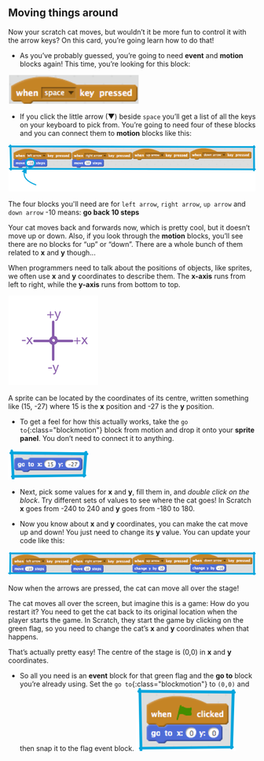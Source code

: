 ## Moving things around

Now your scratch cat moves, but wouldn’t it be more fun to control it with the arrow keys? On this card, you’re going learn how to do that!

+ As you’ve probably guessed, you’re going to need **event** and **motion** blocks again! This time, you’re looking for this block: 

![](images/moving1.png)

+ If you click the little arrow (▼) beside `space` you’ll get a list of all the keys on your keyboard to pick from. You’re going to need four of these blocks and you can connect them to **motion** blocks like this: 

![](images/moving2.png)

The four blocks you'll need are for `left arrow`, `right arrow`, `up arrow` and `down arrow`
-10 means: **go back 10 steps**


Your cat moves back and forwards now, which is pretty cool, but it doesn’t move up or down. Also, if you look through the **motion** blocks, you’ll see there are no blocks for “up” or “down”. There are a whole bunch of them related to **x** and **y** though...

When programmers need to talk about the positions of objects, like sprites, we often use **x** and **y** coordinates to describe them. The **x-axis** runs from left to right, while the **y-axis** runs from bottom to top. 

![](images/moving3.png)

A sprite can be located by the coordinates of its centre, written something like (15, -27) where 15 is the **x** position and -27 is the **y** position.

+ To get a feel for how this actually works, take the `go to`{:class="blockmotion"} block from motion and drop it onto your **sprite panel**. You don’t need to connect it to anything. 

![](images/moving4.png)

+ Next, pick some values for **x** and **y**, fill them in, and _double click on the block_. Try different sets of values to see where the cat goes! In Scratch **x** goes from -240 to 240 and **y** goes from -180 to 180.

+ Now you know about **x** and **y** coordinates, you can make the cat move up and down! You just need to change its **y** value. You can update your code like this: 

![](images/moving5.png)

Now when the arrows are pressed, the cat can move all over the stage!

The cat moves all over the screen, but imagine this is a game: How do you restart it? You need to get the cat back to its original location when the player starts the game. In Scratch, they start the game by clicking on the green flag, so you need to change the cat’s **x** and **y** coordinates when that happens.

That’s actually pretty easy! The centre of the stage is (0,0) in **x** and **y** coordinates. 

+ So all you need is an **event** block for that green flag and the **go to** block you’re already using. Set the `go to`{:class="blockmotion"} to `(0,0)` and then snap it to the flag event block. ![](images/moving6.png)